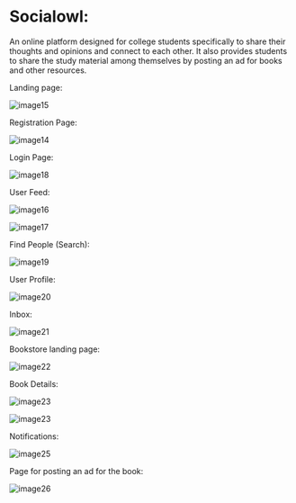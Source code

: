 # Socialowl:
An online platform designed for college students specifically to share their thoughts and opinions and connect to each other. It also provides students to share the study material among themselves by posting an ad for books and other
resources.


Landing page:

![image15](https://github.com/Shrutii2306/Basic-Banking-System/assets/96549823/fb0ffd95-7c9b-4d0c-ac5f-ba64b6a283e1)

Registration Page:

![image14](https://github.com/Shrutii2306/Basic-Banking-System/assets/96549823/000f108d-b382-4108-9094-16fb7c099010)

Login Page:

![image18](https://github.com/Shrutii2306/Basic-Banking-System/assets/96549823/108aa191-11d0-471a-a36f-79009fd67ba2)

User Feed:

![image16](https://github.com/Shrutii2306/Basic-Banking-System/assets/96549823/2e9771c0-f66f-4641-aa09-3f62949aa9db)

![image17](https://github.com/Shrutii2306/Basic-Banking-System/assets/96549823/4e3f8432-5861-4597-bd8a-cfa93f3bda78)

Find People (Search):

![image19](https://github.com/Shrutii2306/Basic-Banking-System/assets/96549823/866d8eab-e3f9-4aac-92ad-d6f0177fefe3)

User Profile:

![image20](https://github.com/Shrutii2306/Basic-Banking-System/assets/96549823/553ebb0d-9494-4765-a374-b7e4aaed6e3d)

Inbox:

![image21](https://github.com/Shrutii2306/Basic-Banking-System/assets/96549823/6a615617-4636-43b8-bd2a-a52d54e5d0b3)

Bookstore landing page:

![image22](https://github.com/Shrutii2306/Basic-Banking-System/assets/96549823/440eebf5-3abb-441b-b78d-b2731733a063)

Book Details:

![image23](https://github.com/Shrutii2306/Basic-Banking-System/assets/96549823/5cf34ff3-59af-4234-bd52-8af9a38d98cb)

![image23](https://github.com/Shrutii2306/Basic-Banking-System/assets/96549823/ad1239ac-271f-4833-b58a-fa55b89511d7)

Notifications:

![image25](https://github.com/Shrutii2306/Basic-Banking-System/assets/96549823/49ce8ecc-d263-49cc-97f9-4d4628415aba)

Page for posting an ad for the book:

![image26](https://github.com/Shrutii2306/Basic-Banking-System/assets/96549823/68252d0f-a58d-4909-a2d1-64c3cd6e743b)



